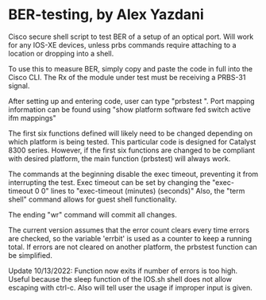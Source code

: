 # BER-testing, by Alex Yazdani
Cisco secure shell script to test BER of a setup of an optical port.   Will work for any IOS-XE devices, unless prbs commands require attaching to a location or dropping into a shell. 

To use this to measure BER, simply copy and paste the code in full into the Cisco CLI.  The Rx of the module under test must be receiving a PRBS-31 signal.  

After setting up and entering code, user can type "prbstest <port> <time>".  Port mapping information can be found using "show platform software fed switch active ifm mappings"

The first six functions defined will likely need to be changed depending on which platform is being tested.  This particular code is designed for Catalyst 8300 series.  However, if the first six functions are changed to be compliant with desired platform, the main function (prbstest) will always work.
  
The commands at the beginning disable the exec timeout, preventing it from interrupting the test.  Exec timeout can be set by changing the "exec-timeout 0 0" lines to "exec-timeout (minutes) (seconds)"  Also, the "term shell" command allows for guest shell functionality.

The ending "wr" command will commit all changes.
  
The current version assumes that the error count clears every time errors are checked, so the variable 'errbit' is used as a counter to keep a running total.  If errors are not cleared on another platform, the prbstest function can be simplified.

Update 10/13/2022:  Function now exits if number of errors is too high.  Useful because the sleep function of the IOS.sh shell does not allow escaping with ctrl-c.  Also will tell user the usage if improper input is given.
